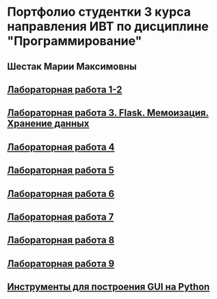 # Портфолио студентки 3 курса направления ИВТ по дисциплине "Программирование" 
## Шестак Марии Максимовны 

## [Лабораторная работа 1-2](https://replit.com/@tmar8/PROG6-LR1-2#main.py)
## [Лабораторная работа 3. Flask. Мемоизация. Хранение данных](https://replit.com/@tmar8/PROG6-LR3)
## [Лабораторная работа 4](https://colab.research.google.com/drive/1DGrSXPePziX8TVGxwVntABwpYngO7akZ?usp=sharing)
## [Лабораторная работа 5]()
## [Лабораторная работа 6]()
## [Лабораторная работа 7]()
## [Лабораторная работа 8]()
## [Лабораторная работа 9]()
## [Инструменты для построения GUI на Python]()

